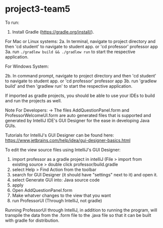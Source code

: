 # project3-team5

To run: 
1. Install Gradle (https://gradle.org/install/).

For Mac or Linux systems:
2a. In terminal, navigate to project directory and then 'cd student' to navigate to student app.
    or 'cd professor' professor app
3a. run `./gradlew build && ./gradlew run` to start the respective application.

For Windows System:

2b. In command prompt, navigate to project directory and then 'cd student' to navigate to student app.
    or 'cd professor' professor app
3b. run 'gradlew build' and then 'gradlew run' to start the respective application.

If imported as gradle projects, you should be able to use your IDEs to build and run the projects as well.

Note For Developers:
-> The files AddQuestionPanel.form and ProfessorWelcomeUI.form are auto generated files that is supported and
generated by IntelliJ IDE's GUI Designer for the ease in developing Java GUIs.

Tutorials for IntelliJ's GUI Designer can be found here: https://www.jetbrains.com/help/idea/gui-designer-basics.html 

To edit the view source files using IntelliJ's GUI Designer:
1. import professor as a gradle project in intelliJ (File > import from existing source > double click professor/build.gradle
2. select Help > Find Action from the toolbar
3. search for GUI Designer (it should have "settings" next to it) and open it.
4. select Generate GUI into: Java source code
5. apply
6. Open AddQuestionPanel.form
7. Make whatver changes to the view that you want
8. run ProfessorUI (Through IntelliJ, not gradle)

Running ProfessorUI through IntelliJ, in addition to running the program, will transpile the data from the .form file to the .java file so that it can be built with gradle for distribution.
